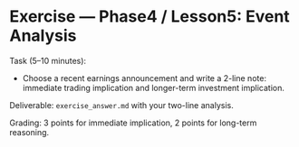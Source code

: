 # Exercise — Phase4 / Lesson5: Event Analysis

Task (5–10 minutes):
- Choose a recent earnings announcement and write a 2-line note: immediate trading implication and longer-term investment implication.

Deliverable: `exercise_answer.md` with your two-line analysis.

Grading: 3 points for immediate implication, 2 points for long-term reasoning.


